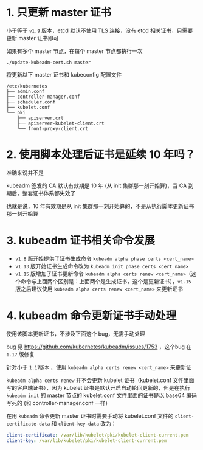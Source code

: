 # 1. 只更新 master 证书  

小于等于 `v1.9` 版本，etcd 默认不使用 TLS 连接，没有 etcd 相关证书，只需要更新 master 证书即可

如果有多个 master 节点，在每个 master 节点都执行一次  

```
./update-kubeadm-cert.sh master
```

将更新以下 master 证书和 kubeconfig 配置文件  

```
/etc/kubernetes
├── admin.conf
├── controller-manager.conf
├── scheduler.conf
├── kubelet.conf
└── pki
    ├── apiserver.crt
    ├── apiserver-kubelet-client.crt
    └── front-proxy-client.crt
```

# 2. 使用脚本处理后证书是延续 10 年吗？

准确来说并不是  

kubeadm 签发的 CA 默认有效期是 10 年 (从 init 集群那一刻开始算)，当 CA 到期后，整套证书体系都失效了  

也就是说，10 年有效期是从 init 集群那一刻开始算的，不是从执行脚本更新证书那一刻开始算  


# 3. kubeadm 证书相关命令发展

- `v1.8` 版开始提供了证书生成命令 `kubeadm alpha phase certs <cert_name>`
- `v1.13` 版开始证书生成命令改为 `kubeadm init phase certs <cert_name>`
- `v1.15` 版增加了证书更新命令 `kubeadm alpha certs renew <cert_name>`（这个命令与上面两个区别是：上面两个是生成证书，这个是更新证书），`v1.15` 版之后建议使用 `kubeadm alpha certs renew <cert_name>` 来更新证书


# 4. kubeadm 命令更新证书手动处理

使用该脚本更新证书，不涉及下面这个 bug，无需手动处理

bug 见 https://github.com/kubernetes/kubeadm/issues/1753 ，这个bug 在 `1.17` 版修复

针对小于  `1.17版本` ，使用  `kubeadm alpha certs renew <cert_name>`  来更新证

`kubeadm alpha certs renew`  并不会更新 kubelet 证书（kubelet.conf 文件里面写的客户端证书），因为 kubelet 证书是默认开启自动轮回更新的，但是在执行 `kubeadm init` 的 master 节点的 kubelet.conf 文件里面的证书是以 base64 编码写死的 (和 controller-manager.conf 一样)

在用 `kubeadm`  命令更新 master 证书时需要手动将 kubelet.conf 文件的  `client-certificate-data`  和  `client-key-data`  改为：

```yaml
client-certificate: /var/lib/kubelet/pki/kubelet-client-current.pem
client-key: /var/lib/kubelet/pki/kubelet-client-current.pem
```



